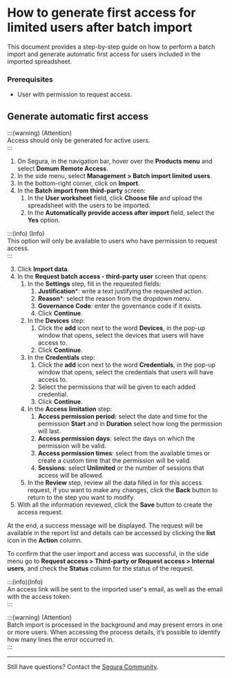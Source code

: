 # How to generate first access for limited users after batch import

This document provides a step-by-step guide on how to perform a batch import and generate automatic first access for users included in the imported spreadsheet.

### Prerequisites

- User with permission to request access.

## Generate automatic first access

:::(warning) (Attention)  
Access should only be generated for active users.  
:::

1. On Segura, in the navigation bar, hover over the **Products menu** and select **Domum Remote Access**.  
2. In the side menu, select **Management \> Batch import limited users**.  
3. In the bottom-right corner, click on  **Import**.  
4. In the **Batch import from** **third-party** screen:  
   1. In the **User worksheet** field, click **Choose file** and upload the spreadsheet with the users to be imported.  
   2. In the **Automatically provide access after import** field, select the **Yes** option.

:::(info) (Info)  
This option will only be available to users who have permission to request access.  
:::

3. Click **Import data**.  
5. In the **Request batch access \- third-party user** screen that opens:  
   1. In the **Settings** step, fill in the requested fields:  
      1. **Justification**\*: write a text justifying the requested action.  
      2. **Reason**\*: select the reason from the dropdown menu.  
      3. **Governance Code**: enter the governance code if it exists.  
      4. Click **Continue**.  
   2. In the **Devices** step:  
      1. Click the **add** icon next to the word **Devices**, in the pop-up window that opens, select the devices that users will have access to.  
      2. Click **Continue**.  
   3. In the **Credentials** step:  
      1. Click the **add** icon next to the word **Credentials**, in the pop-up window that opens, select the credentials that users will have access to.  
      2. Select the permissions that will be given to each added credential.  
      3. Click **Continue**.  
   4. In the **Access limitation** step:  
      1. **Access permission period:** select the date and time for the permission **Start** and in **Duration** select how long the permission will last.  
      2. **Access permission days**: select the days on which the permission will be valid.  
      3. **Access permission times**: select from the available times or create a custom time that the permission will be valid.  
      4. **Sessions**: select **Unlimited** or the number of sessions that access will be allowed.  
   5. In the **Review** step, review all the data filled in for this access request, if you want to make any changes, click the **Back** button to return to the step you want to modify.  
6. With all the information reviewed, click the **Save** button to create the access request.

At the end, a success message will be displayed. The request will be available in the report list and details can be accessed by clicking the **list** icon in the **Action** column.

To confirm that the user import and access was successful, in the side menu go to **Request access \> Third-party or Request access \> Internal users**, and check the **Status** column for the status of the request.

:::(info)(Info)  
An access link will be sent to the imported user's email, as well as the email with the access token.  
:::

:::(warning) (Attention)  
Batch import is processed in the background and may present errors in one or more users. When accessing the process details, it’s possible to identify how many lines the error occurred in.  
:::

---
Still have questions? Contact the [Segura Community](https://community.Segura.io/).